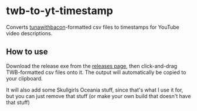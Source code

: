 # twb-to-yt-timestamp

Converts [tunawithbacon](http://tunawithbacon.com/)-formatted csv files to timestamps
for YouTube video descriptions.

## How to use

Download the release exe from the 
[releases page](https://github.com/hugh-braico/twb-to-yt-timestamp/releases/), 
then click-and-drag TWB-formatted csv files onto it. The output will automatically be
copied to your clipboard.

It will also add some Skullgirls Oceania stuff, since that's what I use it for, but 
you can just remove that stuff (or make your own build that doesn't have that stuff)
